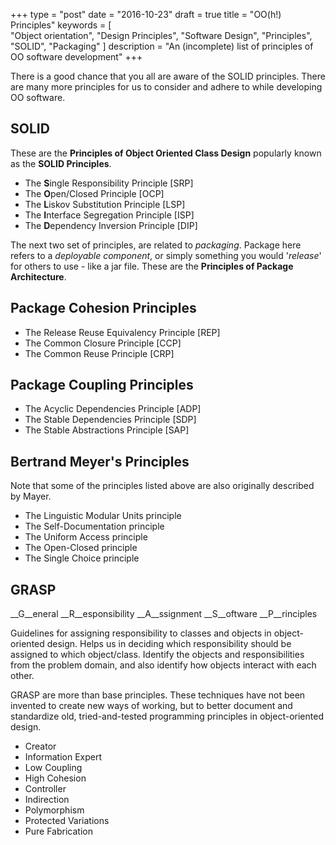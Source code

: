 +++
type = "post"
date = "2016-10-23"
draft = true
title = "OO(h!) Principles"
keywords = [  
  "Object orientation",
  "Design Principles",
  "Software Design",
  "Principles",
  "SOLID",
  "Packaging"
]
description = "An (incomplete) list of principles of OO software development"
+++

There is a good chance that you all are aware of the SOLID principles. There are many more principles for us to consider and adhere to while developing OO software.

## SOLID
These are the __Principles of Object Oriented Class Design__ popularly known as the __SOLID Principles__.

* The **S**ingle Responsibility Principle [SRP]
* The **O**pen/Closed Principle [OCP]
* The **L**iskov Substitution Principle [LSP]
* The **I**nterface Segregation Principle [ISP]
* The **D**ependency Inversion Principle [DIP]


The next two set of principles, are related to _packaging_. Package here refers to a _deployable component_, or simply something you would '_release_' for others to use - like a jar file. These are the __Principles of Package Architecture__.

##  Package Cohesion Principles

* The Release Reuse Equivalency Principle [REP]
* The Common Closure Principle [CCP]
* The Common Reuse Principle [CRP]

## Package Coupling Principles

* The Acyclic Dependencies Principle [ADP]
* The Stable Dependencies Principle [SDP]
* The Stable Abstractions Principle [SAP]

## Bertrand Meyer's Principles

Note that some of the principles listed above are also originally described by
Mayer.

* The Linguistic Modular Units principle
* The Self-Documentation principle
* The Uniform Access principle
* The Open-Closed principle
* The Single Choice principle

## GRASP
__G__eneral __R__esponsibility __A__ssignment __S__oftware __P__rinciples

Guidelines for assigning responsibility to classes and objects in object-oriented design. Helps us in deciding which responsibility should be assigned to which object/class. Identify the objects and responsibilities from the problem domain, and also identify how objects interact with each other.

GRASP are more than base principles. These techniques have not been invented to create new ways of working, but to better document and standardize old, tried-and-tested programming principles in object-oriented design.

* Creator
* Information Expert
* Low Coupling
* High Cohesion
* Controller
* Indirection
* Polymorphism
* Protected Variations
* Pure Fabrication
